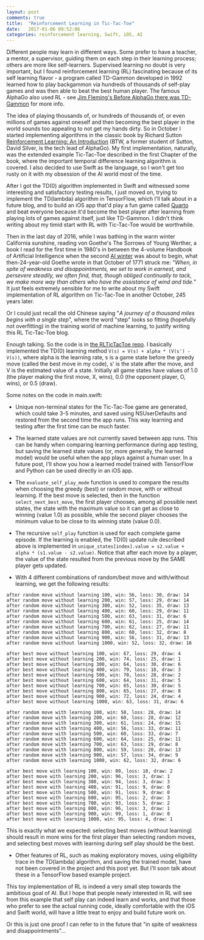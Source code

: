 ```yaml
---
layout: post
comments: true
title:  "Reinforcement Learning in Tic-Tac-Toe"
date:   2017-01-06 09:52:06
categories: reinforcement learning, Swift, iOS, AI
---
```


Different people may learn in different ways. Some prefer to have a teacher, a mentor, a supervisor, guiding them on each step in their learning process; others are more like self-learners. Supervised learning no doubt is very important, but I found reinforcement learning (RL) fascinating because of its self learning flavor - a program called TD-Gammon developed in 1992 learned how to play backgammon via hundreds of thousands of self-play games and was then able to beat the best human player. The famous AlphaGo also used RL - see [Jim Fleming's Before AlphaGo there was TD-Gammon](https://medium.com/jim-fleming/before-alphago-there-was-td-gammon-13deff866197#.q4gqxgi47) for more info.

The idea of playing thousands of, or hundreds of thousands of, or even millions of games against oneself and then becoming the best player in the world sounds too appealing to not get my hands dirty. So in October I started implementing algorithms in the classic book by Richard Sutton [Reinforcement Learning: An Introduction](https://webdocs.cs.ualberta.ca/%7Esutton/book/the-book-1st.html) (BTW, a former student of Sutton, David Silver, is the tech lead of AlphaGo). My first implementation, naturally, was the extended example Tic-Tac-Toe described in the first Chapter of the book, where the important temporal difference learning algorithm is covered. I also decided to use Swift as the language, so I won't get too rusty on it with my obsession of the AI world most of the time.

After I got the TD(0) algorithm implemented in Swift and witnessed some interesting and satisfactory testing results, I just moved on, trying to implement the TD(lambda) algorithm in TensorFlow, which I'll talk about in a future blog, and to build an iOS app that'd play a fun game called [Quarto](https://en.wikipedia.org/wiki/Quarto_(board_game)) and beat everyone because it'd become the best player after learning from playing lots of games against itself, just like TD-Gammon. I didn't think writing about my timid start with RL with Tic-Tac-Toe would be worthwhile.

Then in the last day of 2016, while I was bathing in the warm winter California sunshine, reading von Goethe's The Sorrows of Young Werther, a book I read for the first time in 1980's in between the 4-volume Handbook of Artificial Intelligence when the second [AI winter](https://en.wikipedia.org/wiki/AI_winter) was about to begin, what then-24-year-old Goethe wrote in that October of 1771 struck me: "*When, in spite of weakness and disappointments, we set to work in earnest, and persevere steadily, we often find, that, though obliged continually to tack, we make more way than others who have the assistance of wind and tide.*" It just feels extremely sensible for me to write about my Swift implementation of RL algorithm on Tic-Tac-Toe in another October, 245 years later.

Or I could just recall the old Chinese saying "*A journey of a thousand miles begins with a single step*", where the word "step" looks so fitting (hopefully not overfitting) in the training world of machine learning, to justify writing this RL Tic-Tac-Toe blog.

Enough talking. So the code is in [the RLTicTacToe repo](https://github.com/jeffxtang/RLTicTacToe). I basically implemented the TD(0) learning method `V(s) = V(s) + alpha * (V(s') - V(s))`, where alpha is the learning rate, s is a game state before the greedy move (called the best move in my code), s' is the state after the move, and V is the estimated value of a state. Initially all game states have values of 1.0 (the player making the first move, X, wins), 0.0 (the opponent player, O, wins), or 0.5 (draw).

Some notes on the code in main.swift:

* Unique non-terminal states for the Tic-Tac-Toe game are generated, which could take 3-5 minutes, and saved using NSUserDefaults and restored from the second time the app runs. This way learning and testing after the first time can be much faster.

* The learned state values are not currently saved between app runs. This can be handy when comparing learning performance during app testing, but saving the learned state values (or, more generally, the learned model) would be useful when the app plays against a human user. In a future post, I'll show you how a learned model trained with TensorFlow and Python can be used directly in an iOS app.

* The `evaluate_self_play_mode` function is used to compare the results when choosing the greedy (best) or random move, with or without learning. If the best move is selected, then in the function `select_next_best_move`, the first player chooses, among all possible next states, the state with the maximum value so it can get as close to winning (value 1.0) as possible, while the second player chooses the minimum value to be close to its winning state (value 0.0).

* The recursive `self_play` function is used for each complete game episode. If the learning is enabled, the TD(0) update rule described above is implemented in `unique_states[index].value = s2.value + alpha * (s1.value - s2.value)`. Notice that after each move by a player, the value of the state resulted from the previous move by the SAME player gets updated.

* With 4 different combinations of random/best move and with/without learning, we get the following results:

```
after random move without learning 100, win: 56, loss: 30, draw: 14
after random move without learning 200, win: 57, loss: 29, draw: 14
after random move without learning 300, win: 52, loss: 35, draw: 13
after random move without learning 400, win: 60, loss: 29, draw: 11
after random move without learning 500, win: 63, loss: 31, draw: 6
after random move without learning 600, win: 61, loss: 25, draw: 14
after random move without learning 700, win: 62, loss: 27, draw: 11
after random move without learning 800, win: 60, loss: 32, draw: 8
after random move without learning 900, win: 56, loss: 31, draw: 13
after random move without learning 1000, win: 52, loss: 32, draw: 16

after best move without learning 100, win: 67, loss: 29, draw: 4
after best move without learning 200, win: 74, loss: 25, draw: 1
after best move without learning 300, win: 64, loss: 30, draw: 6
after best move without learning 400, win: 79, loss: 18, draw: 3
after best move without learning 500, win: 70, loss: 28, draw: 2
after best move without learning 600, win: 64, loss: 31, draw: 5
after best move without learning 700, win: 65, loss: 30, draw: 5
after best move without learning 800, win: 65, loss: 27, draw: 8
after best move without learning 900, win: 72, loss: 24, draw: 4
after best move without learning 1000, win: 63, loss: 31, draw: 6

after random move with learning 100, win: 58, loss: 28, draw: 14
after random move with learning 200, win: 60, loss: 28, draw: 12
after random move with learning 300, win: 61, loss: 24, draw: 15
after random move with learning 400, win: 56, loss: 33, draw: 11
after random move with learning 500, win: 60, loss: 33, draw: 7
after random move with learning 600, win: 64, loss: 25, draw: 11
after random move with learning 700, win: 63, loss: 29, draw: 8
after random move with learning 800, win: 59, loss: 28, draw: 13
after random move with learning 900, win: 57, loss: 34, draw: 9
after random move with learning 1000, win: 62, loss: 32, draw: 6

after best move with learning 100, win: 80, loss: 18, draw: 2
after best move with learning 200, win: 96, loss: 3, draw: 1
after best move with learning 300, win: 94, loss: 3, draw: 3
after best move with learning 400, win: 91, loss: 9, draw: 0
after best move with learning 500, win: 91, loss: 9, draw: 0
after best move with learning 600, win: 95, loss: 2, draw: 3
after best move with learning 700, win: 93, loss: 5, draw: 2
after best move with learning 800, win: 96, loss: 3, draw: 1
after best move with learning 900, win: 99, loss: 1, draw: 0
after best move with learning 1000, win: 95, loss: 4, draw: 1
```

This is exactly what we expected: selecting best moves (without learning) should result in more wins for the first player than selecting random moves, and selecting best moves with learning during self play should be the best.

* Other features of RL, such as making exploratory moves, using eligibility trace in the TD(lambda) algorithm, and saving the trained model, have not been covered in the project and this post yet. But I'll soon talk about these in a TensorFlow based example project.

This toy implementation of RL is indeed a very small step towards the ambitious goal of AI. But I hope that people newly interested in RL will see from this example that self play can indeed learn and works, and that those who prefer to see the actual running code, ideally comfortable with the iOS and Swift world, will have a little treat to enjoy and build future work on.

Or this is just one proof I can refer to in the future that "in spite of weakness and disappointments"...
